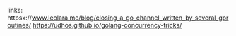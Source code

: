 links:
httpsx://www.leolara.me/blog/closing_a_go_channel_written_by_several_goroutines/
https://udhos.github.io/golang-concurrency-tricks/
